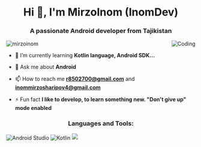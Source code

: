 <h1 align="center">Hi 👋, I'm MirzoInom (InomDev)</h1>
<h3 align="center">A passionate Android developer from Tajikistan</h3>
<img align="right" alt="Coding" wigth="400" src="https://c.tenor.com/GfSX-u7VGM4AAAAM/coding.gif">

<p align="left"> <img src="https://komarev.com/ghpvc/?username=mirzoinom&label=Profile%20views&color=0e75b6&style=flat" alt="mirzoinom" /> </p>

- 🌱 I’m currently learning **Kotlin language, Android SDK...**

- 💬 Ask me about **Android**

- 📫 How to reach me **r8502700@gmail.com** and **inommirzosharipov4@gmail.com**

- ⚡ Fun fact **I like to develop, to learn something new. "Don't give up" mode enabled**

<h3 align="center">Languages and Tools:</h3>
<img align="center"alt="Android Studio" src="https://img.shields.io/badge/Android%20Studio-3DDC84.svg?style=for-the-badge&logo=android-studio&logoColor=white" />
<img align="center"alt="Kotlin" src="https://img.shields.io/badge/kotlin-%230095D5.svg?style=for-the-badge&logo=kotlin&logoColor=white" />

<img src="https://github-readme-stats.vercel.app/api?username=mirzonom&show_icons=true&theme=radical" />
